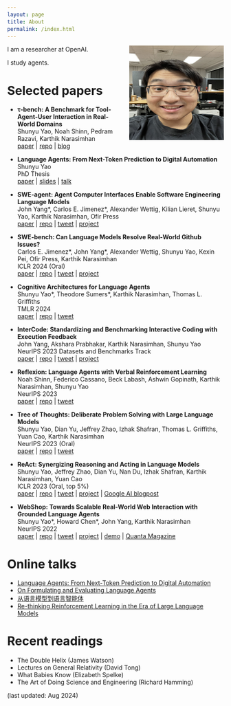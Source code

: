 ```yaml
---
layout: page
title: About
permalink: /index.html
---
```


<img style="float:right; padding-left:10px" src="images/self.jpg" width="220" height="220">

I am a researcher at OpenAI. 

<!--Previously, I obtained my PhD from Princeton University advised by [Karthik Narasimhan](https://www.cs.princeton.edu/~karthikn/), and my bachelor's from Yao Class at Tsinghua University.
-->
I study agents.

<!--
In my work, I study agents.

In my life, I read, travel, rap, and play basketball.
-->
<!-- - To anyone: give me [feedback](https://www.admonymous.co/ysymyth) about anything! -->

<!--I dedicate 30 minutes per week to chat with students. Just paper plane me!  -->


<!---
# Recent News
- Sep 2023: Excited to release 🐨[CoALA](https://arxiv.org/abs/2309.02427), a systematic framework for language agents! Summary [here](https://twitter.com/ShunyuYao12/status/1699396834983362690).
- Aug 2023: I gave a [talk](https://www.bilibili.com/video/BV1ju4y1e7Em) in Chinese about ReAct, Reflexion, ToT, WebShop, InterCode, Collie. Slides [here](https://ysymyth.github.io/papers/from_language_models_to_language_agents.pdf).
- Jul 2023: I enjoyed teaching at [Princeton AI4ALL](https://ai4all.princeton.edu)! Coverage [here](https://www.today.com/video/how-the-summer-program-ai4all-is-helping-reshape-the-future-189707845651).
- Jul 2023: I wrote a [blog post](https://princeton-nlp.github.io/language-agent-impact/) with Karthik about opportunities and risks of language agents! Comment [here](https://twitter.com/ShunyuYao12/status/1683827766104408066).
<!---- Apr 2023: I attended LangChain's Agent [webinar](https://www.youtube.com/watch?v=1gRlCjy18m4). Summary [here](https://twitter.com/jh_damm/status/1646233627661828109).   --> 

# Selected papers

- **τ-bench: A Benchmark for Tool-Agent-User Interaction in Real-World Domains** <br>
  Shunyu Yao, Noah Shinn, Pedram Razavi, Karthik Narasimhan <br>
    [paper](https://arxiv.org/abs/2406.12045) |
    [repo](https://github.com/sierra-research/tau-bench) |
    [blog](https://sierra.ai/blog/benchmarking-ai-agents)

- **Language Agents: From Next-Token Prediction to Digital Automation** <br>
  Shunyu Yao <br>
  PhD Thesis <br>
    [paper](https://ysymyth.github.io/papers/Dissertation-finalized.pdf) |
    [slides](https://ysymyth.github.io/papers/fpo.pdf) |
    [talk](https://www.youtube.com/watch?v=zwfE6J2BIR4)

- **SWE-agent: Agent Computer Interfaces Enable Software Engineering Language Models** <br>
  John Yang\*, Carlos E. Jimenez\*, Alexander Wettig, Kilian Lieret, Shunyu Yao, Karthik Narasimhan, Ofir Press <br>
    [paper](https://swe-agent.com/paper.pdf) |
    [repo](https://github.com/princeton-nlp/SWE-agent) |
    [tweet](https://twitter.com/jyangballin/status/1775114444370051582) |
    [project](http://www.swe-agent.com)
  

- **SWE-bench: Can Language Models Resolve Real-World Github Issues?** <br>
  Carlos E. Jimenez\*, John Yang\*, Alexander Wettig, Shunyu Yao, Kexin Pei, Ofir Press, Karthik Narasimhan <br>
  ICLR 2024 (Oral) <br>
    [paper](https://arxiv.org/abs/2310.06770) |
    [repo](https://github.com/princeton-nlp/SWE-bench) |
    [tweet](https://twitter.com/jyangballin/status/1711822353473437953) |
    [project](http://www.swebench.com)

- **Cognitive Architectures for Language Agents** <br>
    Shunyu Yao\*, Theodore Sumers\*, Karthik Narasimhan, Thomas L. Griffiths <br>
    TMLR 2024 <br>
    [paper](https://arxiv.org/abs/2309.02427) |
    [repo](https://github.com/ysymyth/awesome-language-agents) |
    [tweet](https://twitter.com/ShunyuYao12/status/1699396834983362690)

    
<!--- **Embers of Autoregression: Understanding Large Language Models Through the Problem They are Trained to Solve** <br>
    R. Thomas McCoy, Shunyu Yao, Dan Friedman, Matthew Hardy, Thomas L. Griffiths <br>
    [paper](https://arxiv.org/abs/2309.13638) |
    [repo](https://github.com/tommccoy1/embers-of-autoregression) |
    [tweet](https://twitter.com/RTomMcCoy/status/1706664506913399198)
   -->

<!---- **Referral Augmentation for Zero-Shot Information Retrieval** <br>
    Michael Tang, Shunyu Yao, John Yang, Karthik Narasimhan <br>
    [paper](https://arxiv.org/abs/2305.15098) |
    [repo](https://github.com/michaelwilliamtang/referral-augment) |
    [tweet](https://twitter.com/ShunyuYao12/status/1661340889724100611)
   -->
   
<!-- - **Collie: Systematic Construction of Constrained Text Generation Tasks** <br>
    Shunyu Yao\*, Howard Chen\*, Austin Wang\*, Runzhe Yang\*, Karthik Narasimhan <br>
    [paper](https://arxiv.org/abs/2307.08689) |
    [repo](https://github.com/princeton-nlp/Collie) |
    [tweet](https://twitter.com/ShunyuYao12/status/1681315647018663936) |
    [project](https://collie-benchmark.github.io)
   -->
- **InterCode: Standardizing and Benchmarking Interactive Coding with Execution Feedback** <br>
    John Yang, Akshara Prabhakar, Karthik Narasimhan, Shunyu Yao <br>
    NeurIPS 2023 Datasets and Benchmarks Track <br>
    [paper](https://arxiv.org/abs/2306.14898) |
    [repo](https://github.com/princeton-nlp/intercode) |
    [tweet](https://twitter.com/ShunyuYao12/status/1675903408727896066) |
    [project](https://intercode-benchmark.github.io)
  
- **Reflexion: Language Agents with Verbal Reinforcement Learning** <br>
    Noah Shinn, Federico Cassano, Beck Labash, Ashwin Gopinath, Karthik Narasimhan, Shunyu Yao <br>
    NeurIPS 2023 <br>
    [paper](https://arxiv.org/abs/2303.11366) |
    [repo](https://github.com/noahshinn024/reflexion) |
    [tweet](https://twitter.com/ShunyuYao12/status/1661875632387641345)

- **Tree of Thoughts: Deliberate Problem Solving with Large Language Models** <br>
    Shunyu Yao, Dian Yu, Jeffrey Zhao, Izhak Shafran, Thomas L. Griffiths, Yuan Cao, Karthik Narasimhan <br>
    NeurIPS 2023 (Oral) <br>
    [paper](https://arxiv.org/abs/2305.10601) |
    [repo](https://github.com/ysymyth/tree-of-thought-llm) |
    [tweet](https://twitter.com/ShunyuYao12/status/1659357547474681857)
    
- **ReAct: Synergizing Reasoning and Acting in Language Models** <br>
    Shunyu Yao, Jeffrey Zhao, Dian Yu, Nan Du, Izhak Shafran, Karthik Narasimhan, Yuan Cao <br>
    ICLR 2023 (Oral, top 5%) <br>
    [paper](https://arxiv.org/abs/2210.03629) |
    [repo](https://github.com/ysymyth/ReAct) |
    [tweet](https://twitter.com/ShunyuYao12/status/1579475607402217472) |
    [project](https://react-lm.github.io) |
    [Google AI blogpost](https://ai.googleblog.com/2022/11/react-synergizing-reasoning-and-acting.html)
    
- **WebShop: Towards Scalable Real-World Web Interaction with Grounded Language Agents** <br>
    Shunyu Yao\*, Howard Chen\*, John Yang, Karthik Narasimhan <br>
    NeurIPS 2022 <br>
    [paper](https://arxiv.org/abs/2207.01206) | 
    [repo](https://github.com/princeton-nlp/WebShop) | 
    [tweet](https://twitter.com/ShunyuYao12/status/1546220013186596864) |
    [project](https://webshop-pnlp.github.io) | 
    [demo](https://webshop-pnlp.github.io/#demo) |
    [Quanta Magazine](https://www.quantamagazine.org/machines-learn-better-if-we-teach-them-the-basics-20230201/)

<!-- - **TVShowGuess: Character Comprehension in Stories as Speaker Guessing** <br>
    Yisi Sang\*, Xiangyang Mou\*, Mo Yu\*, Shunyu Yao, Jing Li, Jeffrey Stanton <br>
    NAACL 2022 <br>
    [paper](https://arxiv.org/abs/2204.07721)  | 
    [code](https://github.com/YisiSang/TVSHOWGUESS)
 -->

<!-- - **Linking Emergent and Natural Languages via Corpus Transfer** <br>
    Shunyu Yao, Mo Yu, Yang Zhang, Karthik Narasimhan, Joshua Tenenbaum, Chuang Gan <br>
    ICLR 2022 (Spotlight) <br>
    [paper](http://arxiv.org/abs/2203.13344) | 
    [code](https://github.com/ysymyth/ec-nl) |
    [tweet](https://twitter.com/ShunyuYao12/status/1518774718639181824)
 -->
<!-- 
- **Multi-Stage Episodic Control for Strategic Exploration in Text Games** <br>
    Jens Tuyls, Shunyu Yao, Sham Kakade, Karthik Narasimhan <br>
    ICLR 2022 (Spotlight) <br>
    [paper](https://arxiv.org/abs/2201.01251) | 
    [code](https://github.com/princeton-nlp/XTX) | 
    [project](https://sites.google.com/princeton.edu/xtx)

 -->
<!--  - **Self-Attention Networks Can Process Bounded Hierarchical Languages** <br>
    Shunyu Yao, Binghui Peng, Christos Papadimitriou, Karthik Narasimhan <br>
    ACL 2021 <br>
    [paper](https://arxiv.org/abs/2105.11115) | 
    [code](https://github.com/princeton-nlp/dyck-transformer) |
    [tweet](https://twitter.com/ShunyuYao12/status/1397047887763099650) | 
    [AI2 NLP Highlights Podcast](https://soundcloud.com/nlp-highlights/129-transformers-and-hierarchical-structure-with-shunyu-yao?utm_source=allenai.org&utm_campaign=wtshare&utm_medium=widget&utm_content=https%253A%252F%252Fsoundcloud.com%252Fnlp-highlights%252F129-transformers-and-hierarchical-structure-with-shunyu-yao) -->
    

<!--  - **Reading and Acting while Blindfolded: The Need for Semantics in Text Game Agents** <br>
    Shunyu Yao, Karthik Narasimhan, Matthew Hausknecht <br>
    NAACL 2021 <br>
    [paper](https://arxiv.org/abs/2103.13552) | 
    [code](https://github.com/princeton-nlp/blindfold-textgame) |
    [project](https://blindfolded.cs.princeton.edu) | 
    [Microsoft Research blogpost](https://www.microsoft.com/en-us/research/blog/building-stronger-semantic-understanding-into-text-game-reinforcement-learning-agents/) -->

<!-- - **Keep CALM and Explore: Language Models for Action Generation in Text-based Games** <br>
    Shunyu Yao, Rohan Rao, Matthew Hausknecht, Karthik Narasimhan <br>
    EMNLP 2020 <br>
    [paper](https://arxiv.org/abs/2010.02903) | 
    [code](https://github.com/princeton-nlp/calm-textgame) | 
    [tweet](https://twitter.com/ShunyuYao12/status/1316083890604388353)  -->

<!-- - **The Fine Structure of Surprise in Intuitive Physics: When, Why, and How Much?** <br>
    Kevin Smith, Lingjie Mei, Shunyu Yao, Jiajun Wu, Elizabeth Spelke, Joshua Tenenbaum, Tomer Ullman <br>
    CogSci 2020 <br>
    [paper](https://ysymyth.github.io/papers/surprise_cogsci.pdf)

- **Modeling Expectation Violation in Intuitive Physics with Coarse Probabilistic Object Representations** <br>
    Kevin Smith\*, Lingjie Mei\*, Shunyu Yao\*, Jiajun Wu, Elizabeth Spelke, Joshua Tenenbaum, Tomer Ullman <br>
    NeurIPS 2019 <br>
    [paper](http://papers.neurips.cc/paper/9100-modeling-expectation-violation-in-intuitive-physics-with-coarse-probabilistic-object-representations.pdf) | 
    [code](https://github.com/JerryLingjieMei/ADEPT-Model-Release) | 
    [data](https://github.com/JerryLingjieMei/ADEPT-Dataset-Release) |
    [project](http://physadept.csail.mit.edu) | 
    [MIT news](http://news.mit.edu/2019/adept-ai-machines-laws-physics-1202)
 -->
<!-- - **3D-aware Scene Manipulation via Inverse Graphics** <br>
    Shunyu Yao\*, Tzu-Ming Harry Hsu\*, Jun-Yan Zhu, Jiajun Wu, Antonio Torralba, William Freeman, Joshua Tenenbaum <br>
    NeurIPS 2018 <br>
    [paper](https://arxiv.org/abs/1808.09351) | 
    [code](https://github.com/ysymyth/3D-SDN) | 
    [project](http://3dsdn.csail.mit.edu) -->


# Online talks
- [Language Agents: From Next-Token Prediction to Digital Automation](https://www.youtube.com/watch?v=zwfE6J2BIR4)
- [On Formulating and Evaluating Language Agents](https://www.youtube.com/watch?v=qmGu9okiICU) 
- [从语言模型到语言智能体](https://www.bilibili.com/video/BV1ju4y1e7Em)
- [Re-thinking Reinforcement Learning in the Era of Large Language Models](https://docs.google.com/presentation/d/1mlhFBRdzN3aXQ1kDCwxGFfnQdjnHr7Ou9DAhLk186Y0/edit?usp=sharing&resourcekey=0-MVtkY5wr6GD-Dm80Cvsruw)


# Recent readings
* The Double Helix (James Watson)
* Lectures on General Relativity (David Tong)
* What Babies Know (Elizabeth Spelke)
* The Art of Doing Science and Engineering (Richard Hamming)


<!--   
* Advice for a Young Investigator (Santiago Cajal)
* The Worlds I See (Fei-fei Li)
* Einstein: His Life and Universe (Walter Isaacson)
* Set Theory (John Burgess)
* The Computer and the Brain (John von Neumann)
* Automata Studies (Editted by C.E. Shannon and J. McCarthy)
* Team of Rivals (Doris Goodwin)
* The Linguistics Wars (Randy Harris)
 -->
<!-- * A Simpler Life (The School of Life)
* Elon Musk (Walter Isaacson)
* The Search (John Battelle) -->
<!-- * Leadership: In Turbulent Times (Doris Kearns Goodwin) -->
<!-- * 置身事内 （兰小欢） -->
<!-- * The Linguistics Wars (Randy Allen Harris) -->
<!-- * Antoni Gaudí（dosde）-->
<!-- * 西方语言学史 （姚小平）-->


(last updated: Aug 2024)
